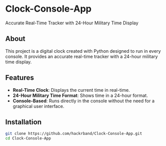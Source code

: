# Clock-Console-App

Accurate Real-Time Tracker with 24-Hour Military Time Display

## About

This project is a digital clock created with Python designed to run in every console. It provides an accurate real-time tracker with a 24-hour military time display.

## Features

- **Real-Time Clock**: Displays the current time in real-time.
- **24-Hour Military Time Format**: Shows time in a 24-hour format.
- **Console-Based**: Runs directly in the console without the need for a graphical user interface.

## Installation

   ```bash
   git clone https://github.com/hackrband/Clock-Console-App.git
   cd Clock-Console-App
